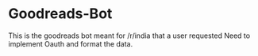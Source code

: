 # Goodreads-Bot
This is the goodreads bot meant for /r/india  that a user requested
Need to implement Oauth and format the data.
